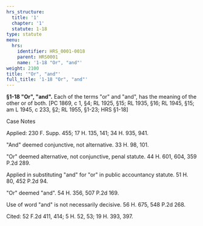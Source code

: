 ```yaml
---
hrs_structure:
  title: '1'
  chapter: '1'
  statute: 1-18
type: statute
menu:
  hrs:
    identifier: HRS_0001-0018
    parent: HRS0001
    name: '1-18 "Or", "and"'
weight: 2100
title: '"Or", "and"'
full_title: '1-18 "Or", "and"'
---
```

**§1-18 "Or", "and".** Each of the terms "or" and "and", has the meaning of the other or of both. [PC 1869, c 1, §4; RL 1925, §15; RL 1935, §16; RL 1945, §15; am L 1945, c 233, §2; RL 1955, §1-23; HRS §1-18]

Case Notes

Applied: 230 F. Supp. 455; 17 H. 135, 141; 34 H. 935, 941.

"And" deemed conjunctive, not alternative. 33 H. 98, 101.

"Or" deemed alternative, not conjunctive, penal statute. 44 H. 601, 604, 359 P.2d 289.

Applied in substituting "and" for "or" in public accountancy statute. 51 H. 80, 452 P.2d 94.

"Or" deemed "and". 54 H. 356, 507 P.2d 169.

Use of word "and" is not necessarily decisive. 56 H. 675, 548 P.2d 268.

Cited: 52 F.2d 411, 414; 5 H. 52, 53; 19 H. 393, 397.